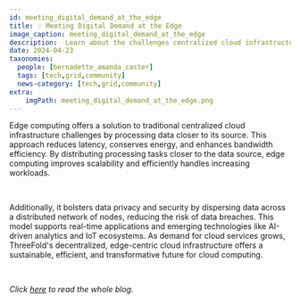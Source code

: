 ```yaml
---
id: meeting_digital_demand_at_the_edge
title: 💡 Meeting Digital Demand at the Edge
image_caption: meeting_digital_demand_at_the_edge
description:  Learn about the challenges centralized cloud infrastructures will have with growing digital demand and how edge computing platforms like ThreeFold bring a solution.
date: 2024-04-23
taxonomies:
  people: [bernadette_amanda_caster]
  tags: [tech,grid,community]
  news-category: [tech,grid,community]
extra:
    imgPath: meeting_digital_demand_at_the_edge.png
---
```


Edge computing offers a solution to traditional centralized cloud infrastructure challenges by processing data closer to its source. This approach reduces latency, conserves energy, and enhances bandwidth efficiency. By distributing processing tasks closer to the data source, edge computing improves scalability and efficiently handles increasing workloads. 

<br/>

Additionally, it bolsters data privacy and security by dispersing data across a distributed network of nodes, reducing the risk of data breaches. This model supports real-time applications and emerging technologies like AI-driven analytics and IoT ecosystems. As demand for cloud services grows, ThreeFold's decentralized, edge-centric cloud infrastructure offers a sustainable, efficient, and transformative future for cloud computing.

<br/>

*Click [here](https://www.threefold.io/blog/edge-computing/) to read the whole blog.*

